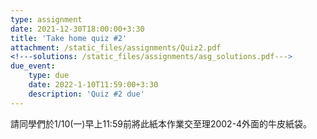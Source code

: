 ```yaml
---
type: assignment
date: 2021-12-30T18:00:00+3:30
title: 'Take home quiz #2'
attachment: /static_files/assignments/Quiz2.pdf
<!---solutions: /static_files/assignments/asg_solutions.pdf--->
due_event: 
    type: due
    date: 2022-1-10T11:59:00+3:30
    description: 'Quiz #2 due'
---
```


請同學們於1/10(一)早上11:59前將此紙本作業交至理2002-4外面的牛皮紙袋。

